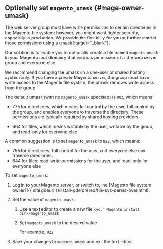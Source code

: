 <div markdown="1">

## Optionally set `magento_umask` {#mage-owner-umask}
The web server group must have write permissions to certain directories in the Magento file system; however, you might want tighter security, especially in production. We provide the flexibility for you to further restrict those permissions using a [umask](http://www.cyberciti.biz/tips/understanding-linux-unix-umask-value-usage.html){:target="_blank"}.

Our solution is to enable you to optionally create a file named `magento_umask` in your Magento root directory that restricts permissions for the web server group and everyone else. 

<div class="bs-callout bs-callout-info" id="info">
  <p>We recommend changing the umask on a one-user or shared hosting system only. If you have a private Magento server, the group must have write access to the Magento file system; the umask removes write access from the group.</p>
</div>

The default umask (with no `magento_umask` specified) is `002`, which means:

*	775 for directories, which means full control by the user, full control by the group, and enables everyone to traverse the directory. These permissions are typically required by shared hosting providers.

*	664 for files, which means writable by the user, writable by the group, and read-only for everyone else

A common suggestion is to set `magento_umask` to `022`, which means:

*	755 for directories: full control for the user, and everyone else can traverse directories.
*	644 for files: read-write permissions for the user, and read-only for everyone else.

To set `magento_umask`:

1.	Log in to your Magento server, or switch to, the [Magento file system owner]({{ site.gdeurl }}install-gde/prereq/file-sys-perms-over.html).
2.	Set the value of `magento_umask`:

	1.	Use a text editor to create a new file `<your Magento install dir>/magento_umask`
	2.	Set `magento_umask` to the desired value.

		For example, `022`
3.	Save your changes to `magento_umask` and exit the text editor.